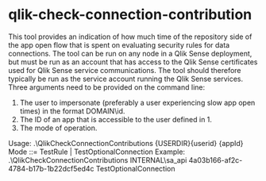 # qlik-check-connection-contribution

This tool provides an indication of how much time of the repository side of the app open flow that is spent on evaluating security rules for data connections. The tool can be run on any node in a Qlik Sense deployment, but must be run as an account that has access to the Qlik Sense certificates used for Qlik Sense service communications. The tool should therefore typically be run as the service account running the Qlik Sense services. Three arguments need to be provided on the command line:

1. The user to impersonate (preferably a user experiencing slow app open times) in the format DOMAIN\id.
2. The ID of an app that is accessible to the user defined in 1.
3. The mode of operation.

Usage:   .\QlikCheckConnectionContributions {USERDIR}\{userid} {appId} <mode>
Mode ::= TestRule | TestOptionalConnection
Example: .\QlikCheckConnectionContributions INTERNAL\sa_api 4a03b166-af2c-4784-b17b-1b22dcf5ed4c TestOptionalConnection
